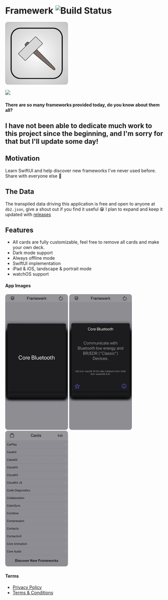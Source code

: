 # Framewerk ![Build Status](https://img.shields.io/badge/version-1.2-blue)

<img src="Framewerk/App/Assets.xcassets/AppIcon.appiconset/Icon.png" width="200" style="border-radius:8px">

<p align="left">
	<a href="https://apps.apple.com/us/app/framewerk/id1496896308">
		<img src="https://linkmaker.itunes.apple.com/assets/shared/badges/en-gb/appstore-lrg.svg"/>
	</a>
</p>

#### There are so many frameworks provided today, do you know about them all?

## I have not been able to dedicate much work to this project since the beginning, and I'm sorry for that but I'll update some day!

## Motivation

Learn SwiftUI and help discover new frameworks I've never used before. Share with everyone else 🙂

## The Data

The transpiled data driving this application is free and open to anyone at `db2.json`, give a shout out if you find it useful 😁 I plan to expand and keep it updated with [releases](https://developer.apple.com/documentation/)

## Features

- All cards are fully customizable, feel free to remove all cards and make your own deck.
- Dark mode support
- Always offline mode
- SwiftUI implementation
- iPad & iOS, landscape & portrait mode
- watchOS support

#### App Images
<p float="left">
	<img src="images/iphone6.5.jpg" width="200" style="border-radius:8px">
	<img src="images/iphone6.5.1.jpg" width="200" style="border-radius:8px">
	<img src="images/iphone6.5.2.jpg" width="200" style="border-radius:8px">
</p>


#### Terms

- [Privacy Policy](./privacy.md)
- [Terms & Conditions](./terms.md)

